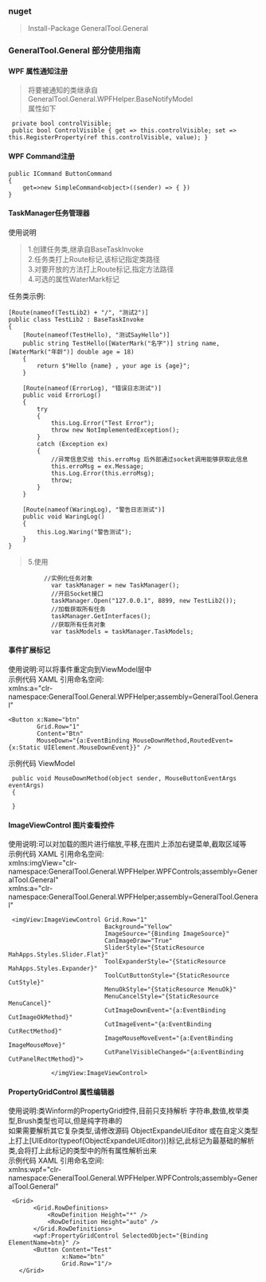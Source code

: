 ﻿### nuget
> Install-Package GeneralTool.General
> 
### GeneralTool.General 部分使用指南

#### WPF 属性通知注册
> 将要被通知的类继承自GeneralTool.General.WPFHelper.BaseNotifyModel <br>
> 属性如下
```
 private bool controlVisible;
 public bool ControlVisible { get => this.controlVisible; set => this.RegisterProperty(ref this.controlVisible, value); }
```

#### WPF Command注册
```
public ICommand ButtonCommand
{
    get=>new SimpleCommand<object>((sender) => { })
}
```


#### TaskManager任务管理器
使用说明
> 1.创建任务类,继承自BaseTaskInvoke <br>
2.任务类打上Route标记,该标记指定类路径 <br>
3.对要开放的方法打上Route标记,指定方法路径 <br>
4.可选的属性WaterMark标记 <br>

任务类示例:
> 
	[Route(nameof(TestLib2) + "/", "测试2")]
    public class TestLib2 : BaseTaskInvoke
    {
        [Route(nameof(TestHello), "测试SayHello")]
        public string TestHello([WaterMark("名字")] string name, [WaterMark("年龄")] double age = 18)
        {
            return $"Hello {name} , your age is {age}";
        }

        [Route(nameof(ErrorLog), "错误日志测试")]
        public void ErrorLog()
        {
            try
            {
                this.Log.Error("Test Error");
                throw new NotImplementedException();
            }
            catch (Exception ex)
            {
                //异常信息交给 this.erroMsg 后外部通过socket调用能够获取此信息
                this.erroMsg = ex.Message;
                this.Log.Error(this.erroMsg);
                throw;
            }
        }

        [Route(nameof(WaringLog), "警告日志测试")]
        public void WaringLog()
        {
            this.Log.Waring("警告测试");
        }
    }


> 5.使用 <br>
```
  		  //实例化任务对象
            var taskManager = new TaskManager();
            //开启Socket接口
            taskManager.Open("127.0.0.1", 8899, new TestLib2());
            //加载获取所有任务
            taskManager.GetInterfaces();
            //获取所有任务对象
            var taskModels = taskManager.TaskModels;
```


#### 事件扩展标记
使用说明:可以将事件重定向到ViewModel层中 <br>
示例代码 XAML 引用命名空间: <br>
xmlns:a="clr-namespace:GeneralTool.General.WPFHelper;assembly=GeneralTool.General"<br>
>
```
<Button x:Name="btn"
        Grid.Row="1"
        Content="Btn"
        MouseDown="{a:EventBinding MouseDownMethod,RoutedEvent={x:Static UIElement.MouseDownEvent}}" />
```
示例代码 ViewModel <br>
```
 public void MouseDownMethod(object sender, MouseButtonEventArgs eventArgs)
 {
     
 }
``` 

#### ImageViewControl 图片查看控件
使用说明:可以对加载的图片进行缩放,平移,在图片上添加右键菜单,截取区域等 <br>
示例代码 XAML 引用命名空间: <br>
xmlns:imgView="clr-namespace:GeneralTool.General.WPFHelper.WPFControls;assembly=GeneralTool.General" <br>
xmlns:a="clr-namespace:GeneralTool.General.WPFHelper;assembly=GeneralTool.General"<br>
```
 <imgView:ImageViewControl Grid.Row="1"
                           Background="Yellow"
                           ImageSource="{Binding ImageSource}"
                           CanImageDraw="True"
                           SliderStyle="{StaticResource MahApps.Styles.Slider.Flat}"
                           ToolExpanderStyle="{StaticResource MahApps.Styles.Expander}"
                           ToolCutButtonStyle="{StaticResource CutStyle}"
                           MenuOkStyle="{StaticResource MenuOk}"
                           MenuCancelStyle="{StaticResource MenuCancel}"
                           CutImageDownEvent="{a:EventBinding CutImageOkMethod}"
                           CutImageEvent="{a:EventBinding CutRectMethod}"
                           ImageMouseMoveEvent="{a:EventBinding ImageMouseMove}"
                           CutPanelVisibleChanged="{a:EventBinding CutPanelRectMethod}">

            </imgView:ImageViewControl>
```

#### PropertyGridControl 属性编辑器
使用说明:类Winform的PropertyGrid控件,目前只支持解析 字符串,数值,枚举类型,Brush类型也可以,但是纯字符串的 <br>
如果需要解析其它复杂类型,请修改源码 ObjectExpandeUIEditor 或在自定义类型上打上[UIEditor(typeof(ObjectExpandeUIEditor))]标记,此标记为最基础的解析类,会将打上此标记的类型中的所有属性解析出来
<br>
示例代码 XAML 引用命名空间: <br>
 xmlns:wpf="clr-namespace:GeneralTool.General.WPFHelper.WPFControls;assembly=GeneralTool.General"<br>
 ```
  <Grid>
        <Grid.RowDefinitions>
            <RowDefinition Height="*" />
            <RowDefinition Height="auto" />
        </Grid.RowDefinitions>
        <wpf:PropertyGridControl SelectedObject="{Binding ElementName=btn}" />
        <Button Content="Test"
                x:Name="btn" 
                Grid.Row="1"/>
    </Grid>
 ```



